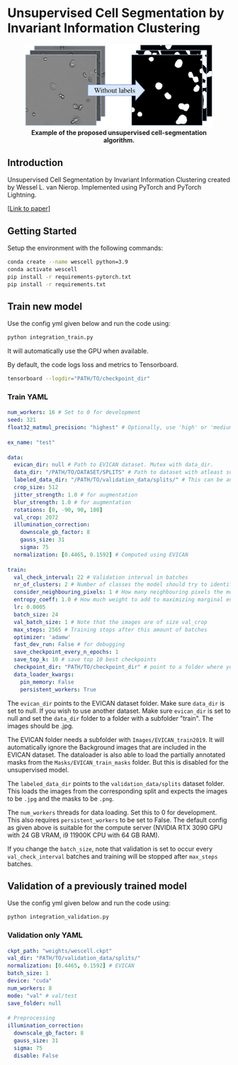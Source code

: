 # Unsupervised Cell Segmentation by Invariant Information Clustering

<p align="center">
<figure align="center">
  <img src="./images/wescell.png" style="width: 500;"/>
  <figcaption><strong>Example of the proposed unsupervised cell-segmentation algorithm.</strong></figcaption>
</figure>
</p>

## Introduction

Unsupervised Cell Segmentation by Invariant Information Clustering created by Wessel L. van Nierop.
Implemented using PyTorch and PyTorch Lightning.

[[Link to paper](https://www.spiedigitallibrary.org/conference-proceedings-of-spie/12926/129260V/Unsupervised-cell-segmentation-by-invariant-information-clustering/10.1117/12.3001442.full)]

## Getting Started

Setup the environment with the following commands:

```bash
conda create --name wescell python=3.9
conda activate wescell
pip install -r requirements-pytorch.txt
pip install -r requirements.txt
```

## Train new model

Use the config yml given below and run the code using:

```bash
python integration_train.py
```

It will automatically use the GPU when available.

By default, the code logs loss and metrics to Tensorboard.

```bash
tensorboard --logdir="PATH/TO/checkpoint_dir"
```

### Train YAML

```yaml
num_workers: 16 # Set to 0 for development
seed: 321
float32_matmul_precision: "highest" # Optionally, use 'high' or 'medium' for increased speed.

ex_name: "test"

data:
  evican_dir: null # Path to EVICAN dataset. Mutex with data_dir.
  data_dir: "/PATH/TO/DATASET/SPLITS" # Path to dataset with atleast subfolder "train". Images should be .jpg. Mutex with evican_dir.
  labeled_data_dir: "/PATH/TO/validation_data/splits/" # This can be any folder containing the subfolder "val" with images as .jpg and masks as .png
  crop_size: 512
  jitter_strength: 1.0 # for augmentation
  blur_strength: 1.0 # for augmentation
  rotations: [0, -90, 90, 180]
  val_crop: 2072
  illumination_correction:
    downscale_gb_factor: 8
    gauss_size: 31
    sigma: 75
  normalization: [0.4465, 0.1592] # Computed using EVICAN

train:
  val_check_interval: 22 # Validation interval in batches
  nr_of_clusters: 2 # Number of classes the model should try to identify (note that most of the code was written for 2)
  consider_neighbouring_pixels: 1 # How many neighbouring pixels the model should optimize for.
  entropy_coeff: 1.0 # How much weight to add to maximizing marginal entropy (equal class predictions)
  lr: 0.0005
  batch_size: 24
  val_batch_size: 1 # Note that the images are of size val_crop
  max_steps: 2565 # Training stops after this amount of batches
  optimizer: 'adamw'
  fast_dev_run: False # for debugging
  save_checkpoint_every_n_epochs: 1
  save_top_k: 10 # save top 10 best checkpoints
  checkpoint_dir: "PATH/TO/checkpoint_dir" # point to a folder where your experiments will be saved.
  data_loader_kwargs:
    pin_memory: False
    persistent_workers: True
```

The `evican_dir` points to the EVICAN dataset folder. Make sure `data_dir` is set to null.
If you wish to use another dataset. Make sure `evican_dir` is set to null and set the `data_dir` folder to a folder with a subfolder "train". The images should be .jpg.

The EVICAN folder needs a subfolder with `Images/EVICAN_train2019`.
It will automatically ignore the Background images that are included in the EVICAN dataset.
The dataloader is also able to load the partially annotated masks from the `Masks/EVICAN_train_masks` folder. But this is disabled for the unsupervised model.

The `labeled_data_dir` points to the `validation_data/splits` dataset folder.
This loads the images from the corresponding split and expects the images to be `.jpg` and the masks to be `.png`.

The `num_workers` threads for data loading. Set this to 0 for development. This also requires `persistent_workers` to be set to False.
The default config as given above is suitable for the compute server (NVIDIA RTX 3090 GPU with 24 GB VRAM, i9 11900K CPU with 64 GB RAM).

If you change the `batch_size`, note that validation is set to occur every `val_check_interval` batches and training will be stopped after `max_steps` batches.

## Validation of a previously trained model

Use the config yml given below and run the code using:

```bash
python integration_validation.py
```

### Validation only YAML

```yaml
ckpt_path: "weights/wescell.ckpt"
val_dir: "PATH/TO/validation_data/splits/"
normalization: [0.4465, 0.1592] # EVICAN
batch_size: 1
device: "cuda"
num_workers: 8
mode: "val" # val/test
save_folder: null

# Preprocessing
illumination_correction:
  downscale_gb_factor: 8
  gauss_size: 31
  sigma: 75
  disable: False
```
